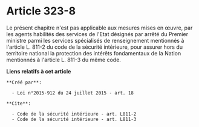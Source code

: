 # Article 323-8

Le présent chapitre n'est pas applicable aux mesures mises en œuvre, par les agents habilités des services de l'Etat désignés
par arrêté du Premier ministre parmi les services spécialisés de renseignement mentionnés à l'article L. 811-2 du code de la
sécurité intérieure, pour assurer hors du territoire national la protection des intérêts fondamentaux de la Nation mentionnés
à l'article L. 811-3 du même code.

**Liens relatifs à cet article**

	**Créé par**:

	  - Loi n°2015-912 du 24 juillet 2015 - art. 18

	**Cite**:

	  - Code de la sécurité intérieure - art. L811-2
	  - Code de la sécurité intérieure - art. L811-3
